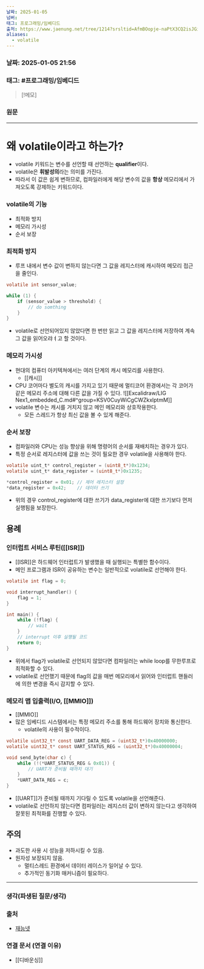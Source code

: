 ```yaml
---
날짜: 2025-01-05
넘버: 
태그: 프로그래밍/임베디드
출처: https://www.jaenung.net/tree/1214?srsltid=AfmBOopje-naPtX3CQ2isJGi46XrJFz7z-kLAMjPdI1Ja75NJyjl9k3d
aliases:
  - volatile
---
```

### 날짜:  2025-01-05 21:56

### 태그: #프로그래밍/임베디드 

>[!메모]
>

### 원문
---
# 왜 volatile이라고 하는가?
- volatile 키워드는 변수를 선언할 때 선언하는 **qualifier**이다.
- volatile은 **휘발성의**라는 의미를 가진다.
- 따라서 이 값은 쉽게 변하므로, 컴파일러에게 해당 변수의 값을 **항상** 메모리에서 가져오도록 강제하는 키워드이다.

### volatile의 기능
- 최적화 방지
- 메모리 가시성
- 순서 보장
### 최적화 방지
- 루프 내에서 변수 값이 변하지 않는다면 그 값을 레지스터에 캐시하여 메모리 접근을 줄인다.
```c
volatile int sensor_value;

while (1) {
	if (sensor_value > threshold) {
		// do somthing
	}
}
```
- volatile로 선언되어있지 않았다면 한 번만 읽고 그 값을 레지스터에 저장하여 계속 그 값을 읽어오랴ㅕ고 할 것이다.
### 메모리 가시성
- 현대의 컴퓨터 아키텍쳐에서는 여러 단계의 캐시 메모리를 사용한다.
	- [[캐시]]
- CPU 코어마다 별도의 캐시를 가지고 있기 때문에 멀티코어 환경에서는 각 코어가 같은 메모리 주소에 대해 다른 값을 가질 수 있다.
![[Excalidraw/LIG Nex1_embedded_C.md#^group=KSV0CuyWiCgCWZkxlptmM]]
- volatile 변수는 캐시를 거치지 않고 메인 메모리와 상호작용한다.
	- 모든 스레드가 항상 최신 값을 볼 수 있게 해준다.
### 순서 보장
- 컴파일러와 CPU는 성능 향상을 위해 명령어의 순서를 재배치하는 경우가 있다.
- 특정 순서로 레지스터에 값을 쓰는 것이 필요한 경우 volatile을 사용해야 한다.
```c
volatile uint_t* control_register = (uint8_t*)0x1234;
volatile uint_t* data_register = (uint8_t*)0x1235;

*control_register = 0x01; // 제어 레지스터 설정
*data_register = 0x42;    // 데이터 쓰기
```
- 위의 경우 control_register에 대한 쓰기가 data_register에 대한 쓰기보다 먼저 실행됨을 보장한다.

## 용례
### 인터럽트 서비스 루틴([[ISR]])
- [[ISR]]은 하드웨어 인터럽트가 발생했을 때 실행되는 특별한 함수이다.
- 메인 프로그램과 ISR이 공유하는 변수는 일반적으로 volatile로 선언해야 한다.
```c
volatile int flag = 0;

void interrupt_handler() {
	flag = 1;
}

int main() {
	while (!flag) {
		// wait
	}
	// interrupt 이후 실행될 코드
	return 0;
}
```
- 위에서 flag가 volatile로 선언되지 않았다면 컴파일러는 while loop를 무한루프로 최적화할 수 있다.
- volatile로 선언했기 때문에 flag의 값을 매번 메모리에서 읽어와 인터럽트 핸들러에 의한 변경을 즉시 감지할 수 있다.
### 메모리 맵 입출력(I/O, [[MMIO]])
- [[MMIO]]
- 많은 임베디드 시스템에서는 특정 메모리 주소를 통해 하드웨어 장치와 통신한다.
	- volatile의 사용이 필수적이다.
```c
volatile uint32_t* const UART_DATA_REG = (uint32_t*)0x40000000;
volatile uint32_t* const UART_STATUS_REG = (uint32_t*)0x40000004;

void send_byte(char c) {
	while (!(*UART_STATUS_REG & 0x01)) {
		// UART가 준비될 때까지 대기
	}
	*UART_DATA_REG = c;
}
```

- [[UART]]가 준비될 때까지 기다릴 수 있도록 volatile을 선언해준다.
- volatile로 선언하지 않는다면 컴파일러는 레지스터 값이 변하지 않는다고 생각하여 잘못된 최적화를 진행할 수 있다.

## 주의
- 과도한 사용 시 성능을 저하시킬 수 있음.
- 원자성 보장되지 않음.
	- 멀티스레드 환경에서 데이터 레이스가 일어날 수 있다.
	- 추가적인 동기화 매커니즘이 필요하다.
---
### 생각(파생된 질문/생각)

### 출처
- [재능넷](https://www.jaenung.net/tree/1214?srsltid=AfmBOopje-naPtX3CQ2isJGi46XrJFz7z-kLAMjPdI1Ja75NJyjl9k3d)

### 연결 문서 (연결 이유)
- [[디바운싱]]

